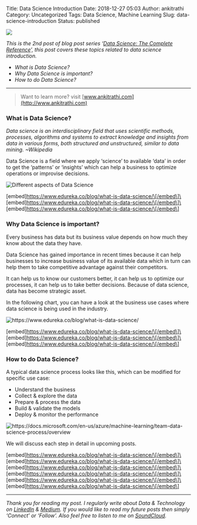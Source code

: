 Title: Data Science Introduction
Date: 2018-12-27 05:03
Author: ankitrathi
Category: Uncategorized
Tags: Data Science, Machine Learning
Slug: data-science-introduction
Status: published

![](https://cdn-images-1.medium.com/max/1200/1*f6Q4OCbG8fs7TWoMZrCBtg.png)

*This is the 2nd post of blog post series ‘*[*Data Science: The Complete Reference*](https://medium.com/@rathi.ankit/data-science-the-complete-reference-series-3fb35077fc5a)*’, this post covers these topics related to data science introduction.*

-   *What is Data Science?*
-   *Why Data Science is important?*
-   *How to do Data Science?*

------------------------------------------------------------------------

> Want to learn more? visit [www.ankitrathi.com](http://www.ankitrathi.com)

### What is Data Science?

*Data science is an interdisciplinary field that uses scientific methods, processes, algorithms and systems to extract knowledge and insights from data in various forms, both structured and unstructured, similar to data mining. \~Wikipedia*

Data Science is a field where we apply ‘science’ to available ‘data’ in order to get the ‘patterns’ or ‘insights’ which can help a business to optimize operations or improvise decisions.

![Different aspects of Data Science](https://cdn-images-1.medium.com/max/800/1*ewxqYVXny5jyDQlo-xMuLA.png)

\[embed\]https://www.edureka.co/blog/what-is-data-science/\[/embed\]\
\[embed\]https://www.edureka.co/blog/what-is-data-science/\[/embed\]\
\[embed\]https://www.edureka.co/blog/what-is-data-science/\[/embed\]

### Why Data Science is important?

Every business has data but its business value depends on how much they know about the data they have.

Data Science has gained importance in recent times because it can help businesses to increase business value of its available data which in turn can help them to take competitive advantage against their competitors.

It can help us to know our customers better, it can help us to optimize our processes, it can help us to take better decisions. Because of data science, data has become strategic asset.

In the following chart, you can have a look at the business use cases where data science is being used in the industry.

![<https://www.edureka.co/blog/what-is-data-science/>](https://cdn-images-1.medium.com/max/800/0*1T-MlGVWH9jHPqr8.png)

\[embed\]https://www.edureka.co/blog/what-is-data-science/\[/embed\]\
\[embed\]https://www.edureka.co/blog/what-is-data-science/\[/embed\]\
\[embed\]https://www.edureka.co/blog/what-is-data-science/\[/embed\]

### How to do Data Science?

A typical data science process looks like this, which can be modified for specific use case:

-   Understand the business
-   Collect & explore the data
-   Prepare & process the data
-   Build & validate the models
-   Deploy & monitor the performance

![<https://docs.microsoft.com/en-us/azure/machine-learning/team-data-science-process/overview>](https://cdn-images-1.medium.com/max/800/0*tkonfeb6Z9ubAllz.png)

We will discuss each step in detail in upcoming posts.

\[embed\]https://www.edureka.co/blog/what-is-data-science/\[/embed\]\
\[embed\]https://www.edureka.co/blog/what-is-data-science/\[/embed\]\
\[embed\]https://www.edureka.co/blog/what-is-data-science/\[/embed\]\
\[embed\]https://www.edureka.co/blog/what-is-data-science/\[/embed\]\
\[embed\]https://www.edureka.co/blog/what-is-data-science/\[/embed\]\
\[embed\]https://www.edureka.co/blog/what-is-data-science/\[/embed\]

------------------------------------------------------------------------

*Thank you for reading my post. I regularly write about Data & Technology on* [*LinkedIn*](https://www.linkedin.com/today/posts/ankitrathi) *&* [*Medium*](https://medium.com/@rathi.ankit)*. If you would like to read my future posts then simply ‘Connect’ or ‘Follow’. Also feel free to listen to me on* [*SoundCloud*](https://soundcloud.com/ankitrathi)*.*
